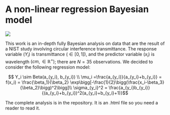 # A non-linear regression Bayesian model 

![](https://images-na.ssl-images-amazon.com/images/I/51DOVYtpmVL._SX329_BO1,204,203,200_.jpg)

This work is an in-depth fully Bayesian analysis on data that are the result of a NIST study involving circular interference transmittance. The response variable $(Y_i)$ is transmittance $(\in[0,1])$, and the predictor variable $(x_i)$ is wavelength $(cm, \in \mathbb{R}^+)$; there are $N=35$ observations. We decided to consider the following regression model:

$$ Y_i \sim Beta(a_{y_i}, b_{y_i}) \\ \mu_i =\frac{a_{y_i}}{a_{y_i}+b_{y_i}} = f(x_i) = \frac{\beta_1}{\beta_2} \exp\bigg[-\frac{1}{2}\bigg(\frac{x_i-\beta_3}{\beta_2}\bigg)^2\bigg]\\ \sigma_{y_i}^2 = \frac{a_{y_i}b_{y_i}}{(a_{y_i}+b_{y_i})^2(a_{y_i}+b_{y_i}+1)}$$


The complete analysis is in the repository. It is an .html file so you need a reader to read it.
